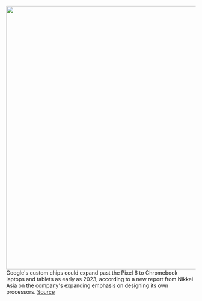 <img src='https://cdn.vox-cdn.com/thumbor/gedt1A9qUQNwssAOVA5Sc5-u7eE=/0x0:2040x1360/1200x800/filters:focal(857x517:1183x843)/cdn.vox-cdn.com/uploads/chorus_image/image/69803530/mchin_210727_4682_0007.0.jpg' width='700px' /><br/>
Google's custom chips could expand past the Pixel 6 to Chromebook laptops and tablets as early as 2023, according to a new report from Nikkei Asia on the company's expanding emphasis on designing its own processors.
<a href='https://www.theverge.com/2021/9/1/22652003/google-chromebook-cpus-custom-design-2023-report'> Source <a/>